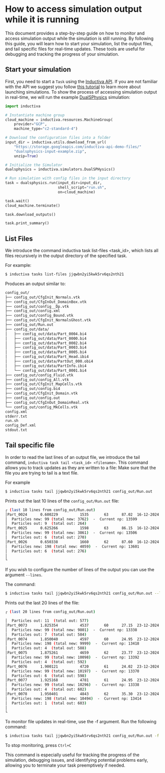 # How to access simulation output while it is running

This document provides a step-by-step guide on how to monitor and access simulation output while the simulation is still running. By following this guide, you will learn how to start your simulation, list the output files, and tail specific files for real-time updates. These tools are useful for debugging and tracking the progress of your simulation.


## Start your simulation
First, you need to start a `Task` using the [Inductiva API](https://inductiva.ai/). If you are not familiar with the API we suggest you follow [this tutorial](https://docs.inductiva.ai/en/latest/intro_to_api/tasks.html) to learn more about launching simulations.
To show the process of accessing simulation output in real-time, we will run the example [DualSPhysics](https://tutorials.inductiva.ai/simulators/DualSPHysics.html) simulation:

```python
import inductiva

# Instantiate machine group
cloud_machine = inductiva.resources.MachineGroup(
    provider="GCP",
    machine_type="c2-standard-4")

# Download the configuration files into a folder
input_dir = inductiva.utils.download_from_url(
    "https://storage.googleapis.com/inductiva-api-demo-files/"
    "dualsphysics-input-example.zip",
    unzip=True)

# Initialize the Simulator
dualsphysics = inductiva.simulators.DualSPHysics()

# Run simulation with config files in the input directory
task = dualsphysics.run(input_dir=input_dir,
                        shell_script="run.sh",
                        on=cloud_machine)

task.wait()
cloud_machine.terminate()

task.download_outputs()

task.print_summary()
```

## List Files
We introduce the command inductiva task list-files <task_id>, which lists all files recursively in the output directory of the specified task.

For example:

```bash
$ inductiva tasks list-files jjqwbn2yi5kwk5rv6qs2nth21
```

Produces an output similar to:

```bash
config_out/
├── config_out/CfgInit_Normals.vtk
├── config_out/CfgInOut_DomainBox.vtk
├── config_out/config__Dp.vtk
├── config_out/config.xml
├── config_out/config_Bound.vtk
├── config_out/CfgInit_NormalsGhost.vtk
├── config_out/Run.out
├── config_out/data/
│   ├── config_out/data/Part_0004.bi4
│   ├── config_out/data/Part_0000.bi4
│   ├── config_out/data/Part_0002.bi4
│   ├── config_out/data/Part_0003.bi4
│   ├── config_out/data/Part_0005.bi4
│   ├── config_out/data/Part_Head.ibi4
│   ├── config_out/data/PartOut_000.obi4
│   ├── config_out/data/PartInfo.ibi4
│   └── config_out/data/Part_0001.bi4
├── config_out/config_Fluid.vtk
├── config_out/config_All.vtk
├── config_out/CfgInit_MapCells.vtk
├── config_out/config.bi4
├── config_out/CfgInit_Domain.vtk
├── config_out/config.out
├── config_out/CfgInOut_DomainReal.vtk
└── config_out/config_MkCells.vtk
config.xml
stderr.txt
run.sh
config_Def.xml
stdout.txt
```

## Tail specific file
In order to read the last lines of an output file, we introduce the tail command, `inductiva task tail <task_id> <filename>`. This command allows you to track updates as they are written to a file: Make sure that the file you are trying to tail is a text file. 

For example 
```bash
$ inductiva tasks tail jjqwbn2yi5kwk5rv6qs2nth21 config_out/Run.out
```
Prints out the last 10 lines of the `config_out/Run.out` file:

```bash
┌ (last 10 lines from config_out/Run.out)
│Part_0024      0.600229          1535       63      87.02  16-12-2024 16:48:49
│  Particles new: 99 (total new: 3762)  -  Current np: 13599
│  Particles out: 9  (total out: 264)
│Part_0025      0.625266          1598       63      86.15  16-12-2024 16:48:50
│  Particles new: 99 (total new: 3861)  -  Current np: 13506
│  Particles out: 6  (total out: 270)
│Part_0026      0.650338          1660       62      87.60  16-12-2024 16:48:50
│  Particles new: 198 (total new: 4059)  -  Current np: 13601
│  Particles out: 6  (total out: 276)
│
└

```

If you wish to configure the number of lines of the output you can use the argument `--lines`.

The command:
```bash
$ inductiva tasks tail jjqwbn2yi5kwk5rv6qs2nth21 config_out/Run.out --lines 20
```

Prints out the last 20 lines of the file:

```bash
┌ (last 20 lines from config_out/Run.out)

│  Particles out: 11  (total out: 577)
│Part_0073      1.825354          4537       60      27.15  23-12-2024 10:47:12
│  Particles new: 99 (total new: 9801)  -  Current np: 13338
│  Particles out: 7  (total out: 584)
│Part_0074      1.850040          4597       60      24.95  23-12-2024 10:47:12
│  Particles new: 198 (total new: 9999)  -  Current np: 13418
│  Particles out: 4  (total out: 588)
│Part_0075      1.875261          4659       62      23.77  23-12-2024 10:47:12
│  Particles new: 99 (total new: 10098)  -  Current np: 13392
│  Particles out: 4  (total out: 592)
│Part_0076      1.900121          4720       61      24.02  23-12-2024 10:47:11
│  Particles new: 99 (total new: 10197)  -  Current np: 13370
│  Particles out: 6  (total out: 598)
│Part_0077      1.925168          4781       61      24.95  23-12-2024 10:47:12
│  Particles new: 99 (total new: 10296)  -  Current np: 13338
│  Particles out: 4  (total out: 602)
│Part_0078      1.950401          4843       62      35.30  23-12-2024 10:47:12
│  Particles new: 198 (total new: 10494)  -  Current np: 13414
│  Particles out: 1  (total out: 603)
│
└
```

To monitor file updates in real-time, use the -f argument. Run the following command:
```bash
$ inductiva tasks tail jjqwbn2yi5kwk5rv6qs2nth21 config_out/Run.out -f
```
To stop monitoring, press `Ctrl+C`

This command is especially useful for tracking the progress of the simulation, debugging issues, and identifying potential problems early, allowing you to terminate your task preemptively if needed.